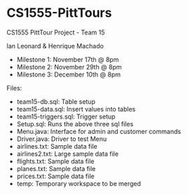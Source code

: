 # CS1555-PittTours
CS1555 PittTour Project - Team 15

Ian Leonard & Henrique Machado

- Milestone 1: November 17th @ 8pm
- Milestone 2: November 29th @ 8pm
- Milestone 3: December 10th @ 8pm

Files:
- team15-db.sql: Table setup
- team15-data.sql: Insert values into tables
- team15-triggers.sql: Trigger setup
- Setup.sql: Runs the above three sql files
- Menu.java: Interface for admin and customer commands
- Driver.java: Driver to test Menu
- airlines.txt: Sample data file
- airlines2.txt: Large sample data file
- flights.txt: Sample data file
- planes.txt: Sample data file
- prices.txt: Sample data file
- temp: Temporary workspace to be merged
